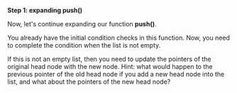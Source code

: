 <!--title={Inserting Items at the Start}--> 

<!--badges={Algorithms:2,Python:1}-->

<!--concepts={Inserting Into a Linked List}-->

**Step 1: expanding push()**

Now, let's continue expanding our function **push()**.

You already have the initial condition checks in this function. Now, you need to complete the condition when the list is not empty.

If this is not an empty list, then you need to update the pointers of the original head node with the new node. Hint: what would happen to the previous pointer of the old head node if you add a new head node into the list, and what about the pointers of the new head node? 



